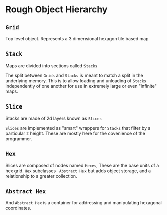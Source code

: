 # Rough Object Hierarchy

## `Grid`

Top level object. Represents a 3 dimensional hexagon tile based map

## `Stack`

Maps are divided into sections called `Stacks`

The split between `Grids` and `Stacks` is meant to match a split in the underlying memory.
This is to allow loading and unloading of `Stacks` independently of one another for use in extremely large or even "infinite" maps.

## `Slice`

Stacks are made of 2d layers known as `Slices`

`Slices` are implemented as "smart" wrappers for `Stacks` that filter by a particular z height.
These are mostly here for the covenience of the programmer.
## `Hex`

Slices are composed of nodes named `Hexes`, These are the base units of a hex grid.
`Hex` subclasses ` Abstract Hex` but adds object storage, and a relationship to a greater collection.

## `Abstract Hex`

And `Abstract Hex` is a container for addressing and manipulating hexagonal coordinates. 